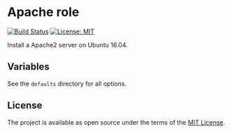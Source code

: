 Apache role
==========

[![Build Status](https://travis-ci.org/lyrasis/ansible-apache-role.svg?branch=master)](https://travis-ci.org/lyrasis/ansible-apache-role)
[![License: MIT](https://img.shields.io/badge/License-MIT-yellow.svg)](https://opensource.org/licenses/MIT)

Install a Apache2 server on Ubuntu 16.04.

Variables
---------

See the `defaults` directory for all options.

License
-------

The project is available as open source under the terms of the [MIT License](http://opensource.org/licenses/MIT).
